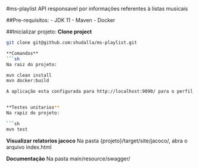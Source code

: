 #ms-playlist
API responsavel por informações referentes à listas musicais

##Pre-requisitos:
	- JDK 11
	- Maven
	- Docker

##Inicializar projeto:
**Clone project**

```sh
git clone git@github.com:shudalla/ms-playlist.git

**Comandos**
```sh
Na raiz do projeto:

mvn clean install
mvn docker:build

A aplicação esta configurada para http://localhost:9090/ para o perfil de DEV e 8002 para o padrão


**Testes unitarios**
Na rapiz do projeto:

```sh
mvn test
```

**Visualizar relatorios jacoco**
Na pasta {projeto}/target/site/jacoco/, abra o arquivo index.html

**Documentação**
Na pasta main/resource/swagger/